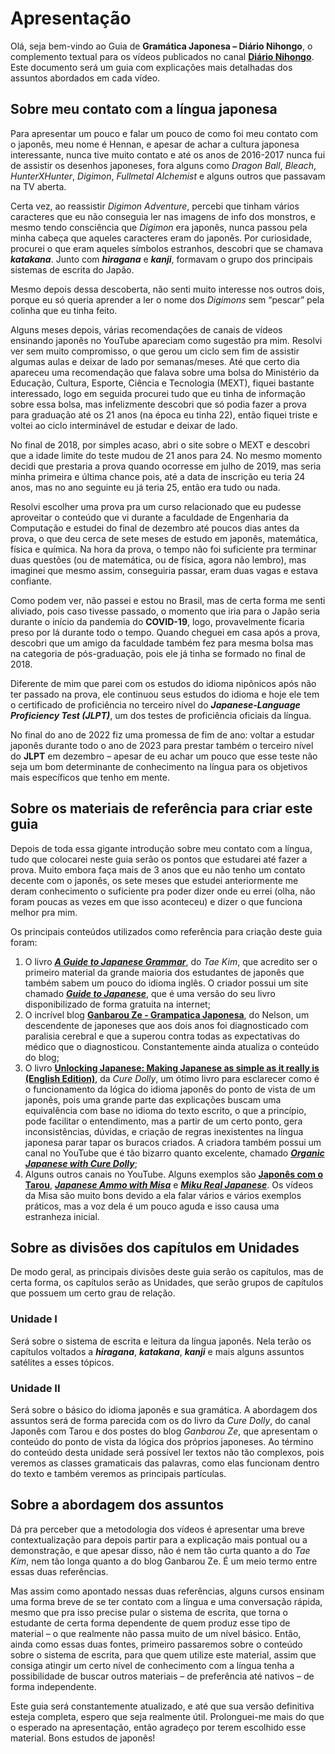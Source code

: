 # Apresentação

Olá, seja bem-vindo ao Guia de **Gramática Japonesa – Diário Nihongo**, o complemento textual para os vídeos publicados no canal [**Diário Nihongo**](https://www.youtube.com/@diarionihongo). Este documento será um guia com explicações mais detalhadas dos assuntos abordados em cada vídeo.

## Sobre meu contato com a língua japonesa

Para apresentar um pouco e falar um pouco de como foi meu contato com o japonês, meu nome é Hennan, e apesar de achar a cultura japonesa interessante, nunca tive muito contato e até os anos de 2016-2017 nunca fui de assistir os desenhos japoneses, fora alguns como *Dragon Ball*, *Bleach*, *HunterXHunter*, *Digimon*, *Fullmetal Alchemist* e alguns outros que passavam na TV aberta.

Certa vez, ao reassistir *Digimon Adventure*, percebi que tinham vários caracteres que eu não conseguia ler nas imagens de info dos monstros, e mesmo tendo consciência que *Digimon* era japonês, nunca passou pela minha cabeça que aqueles caracteres eram do japonês. Por curiosidade, procurei o que eram aqueles símbolos estranhos, descobri que se chamava ***katakana***. Junto com ***hiragana*** e ***kanji***, formavam o grupo dos principais sistemas de escrita do Japão.

Mesmo depois dessa descoberta, não senti muito interesse nos outros dois, porque eu só queria aprender a ler o nome dos *Digimons* sem “pescar” pela colinha que eu tinha feito.

Alguns meses depois, várias recomendações de canais de vídeos ensinando japonês no YouTube apareciam como sugestão pra mim. Resolvi ver sem muito compromisso, o que gerou um ciclo sem fim de assistir algumas aulas e deixar de lado por semanas/meses. Até que certo dia apareceu uma recomendação que falava sobre uma bolsa do Ministério da Educação, Cultura, Esporte, Ciência e Tecnologia (MEXT), fiquei bastante interessado, logo em seguida procurei tudo que eu tinha de informação sobre essa bolsa, mas infelizmente descobri que só podia fazer a prova para graduação até os 21 anos (na época eu tinha 22), então fiquei triste e voltei ao ciclo interminável de estudar e deixar de lado.

No final de 2018, por simples acaso, abri o site sobre o MEXT e descobri que a idade limite do teste mudou de 21 anos para 24. No mesmo momento decidi que prestaria a prova quando ocorresse em julho de 2019, mas seria minha primeira e última chance pois, até a data de inscrição eu teria 24 anos, mas no ano seguinte eu já teria 25, então era tudo ou nada.

Resolvi escolher uma prova pra um curso relacionado que eu pudesse aproveitar o conteúdo que vi durante a faculdade de Engenharia da Computação e estudei do final de dezembro até poucos dias antes da prova, o que deu cerca de sete meses de estudo em japonês, matemática, física e química. Na hora da prova, o tempo não foi suficiente pra terminar duas questões (ou de matemática, ou de física, agora não lembro), mas imaginei que mesmo assim, conseguiria passar, eram duas vagas e estava confiante.

Como podem ver, não passei e estou no Brasil, mas de certa forma me senti aliviado, pois caso tivesse passado, o momento que iria para o Japão seria durante o início da pandemia do **COVID-19**, logo, provavelmente ficaria preso por lá durante todo o tempo. Quando cheguei em casa após a prova, descobri que um amigo da faculdade também fez para mesma bolsa mas na categoria de pós-graduação, pois ele já tinha se formado no final de 2018.

Diferente de mim que parei com os estudos do idioma nipônicos após não ter passado na prova, ele continuou seus estudos do idioma e hoje ele tem o certificado de proficiência no terceiro nível do ***Japanese-Language Proficiency Test (JLPT)***, um dos testes de proficiência oficiais da língua.

No final do ano de 2022 fiz uma promessa de fim de ano: voltar a estudar japonês durante todo o ano de 2023 para prestar também o terceiro nível do **JLPT** em dezembro – apesar de eu achar um pouco que esse teste não seja um bom determinante de conhecimento na língua para os objetivos mais específicos que tenho em mente.

## Sobre os materiais de referência para criar este guia

Depois de toda essa gigante introdução sobre meu contato com a língua, tudo que colocarei neste guia serão os pontos que estudarei até fazer a prova. Muito embora faça mais de 3 anos que eu não tenho um contato decente com o japonês, os sete meses que estudei anteriormente me deram conhecimento o suficiente pra poder dizer onde eu errei (olha, não foram poucas as vezes em que isso aconteceu) e dizer o que funciona melhor pra mim.

Os principais conteúdos utilizados como referência para criação deste guia foram:
1. O livro [***A Guide to Japanese Grammar***](https://amzn.to/3RQNkey), do *Tae Kim*, que acredito ser o primeiro material da grande maioria dos estudantes de japonês que também sabem um pouco do idioma inglês. O criador possui um site chamado [***Guide to Japanese***](https://guidetojapanese.org), que é uma versão do seu livro disponibilizado de forma gratuita na internet;
2. O incrível blog [**Ganbarou Ze - Grampatica Japonesa**](https://ganbarouze.blogspot.com/), do Nelson, um descendente de japoneses que aos dois anos foi diagnosticado com paralisia cerebral e que a superou contra todas as expectativas do médico que o diagnosticou. Constantemente ainda atualiza o conteúdo do blog;
3. O livro [**Unlocking Japanese: Making Japanese as simple as it really is (English Edition)**](https://amzn.to/3YAGThG), da *Cure Dolly*, um ótimo livro para esclarecer como é o funcionamento da lógica do idioma japonês do ponto de vista de um japonês, pois uma grande parte das explicações buscam uma equivalência com base no idioma do texto escrito, o que a princípio, pode facilitar o entendimento, mas a partir de um certo ponto, gera inconsistências, dúvidas, e criação de regras inexistentes na língua japonesa parar tapar os buracos criados. A criadora também possui um canal no YouTube que é tão bizarro quanto excelente, chamado [***Organic Japanese with Cure Dolly***](https://www.youtube.com/@organicjapanesewithcuredol49);
4. Alguns outros canais no YouTube. Alguns exemplos são [**Japonês com o Tarou**](https://www.youtube.com/@ta68mada), [***Japanese Ammo with Misa***](https://www.youtube.com/@JapaneseAmmowithMisa) e [***Miku Real Japanese***](https://www.youtube.com/@mikurealjapanese3804). Os vídeos da Misa são muito bons devido a ela falar vários e vários exemplos práticos, mas a voz dela é um pouco aguda e isso causa uma estranheza inicial.

## Sobre as divisões dos capítulos em Unidades

De modo geral, as principais divisões deste guia serão os capítulos, mas de certa forma, os capítulos serão as Unidades, que serão grupos de capítulos que possuem um certo grau de relação. 

### Unidade I

Será sobre o sistema de escrita e leitura da língua japonês. Nela terão os capítulos voltados a ***hiragana***, ***katakana***, ***kanji*** e mais alguns assuntos satélites a esses tópicos.

### Unidade II

Será sobre o básico do idioma japonês e sua gramática. A abordagem dos assuntos será de forma parecida com os do livro da *Cure Dolly*, do canal Japonês com Tarou e dos postes do blog *Ganbarou Ze*, que apresentam o conteúdo do ponto de vista da lógica dos próprios japoneses. Ao término do conteúdo desta unidade será possível ler textos não tão complexos, pois veremos as classes gramaticais das palavras, como elas funcionam dentro do texto e também veremos as principais partículas.

## Sobre a abordagem dos assuntos

Dá pra perceber que a metodologia dos vídeos é apresentar uma breve contextualização para depois partir para a explicação mais pontual ou a demonstração, e que apesar disso, não é nem tão curta quanto a do *Tae Kim*, nem tão longa quanto a do blog Ganbarou Ze. É um meio termo entre essas duas referências.

Mas assim como apontado nessas duas referências, alguns cursos ensinam uma forma breve de se ter contato com a língua e uma conversação rápida, mesmo que pra isso precise pular o sistema de escrita, que torna o estudante de certa forma dependente de quem produz esse tipo de material – o que realmente não passa muito de um nível básico. Então, ainda como essas duas fontes, primeiro passaremos sobre o conteúdo sobre o sistema de escrita, para que quem utilize este material, assim que consiga atingir um certo nível de conhecimento com a língua tenha a possibilidade de buscar outros materiais – de preferência até nativos – de forma independente.

Este guia será constantemente atualizado, e até que sua versão definitiva esteja completa, espero que seja realmente útil. Prolonguei-me mais do que o esperado na apresentação, então agradeço por terem escolhido esse material. Bons estudos de japonês!